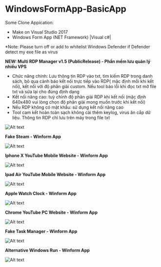 # WindowsFormApp-BasicApp
Some Clone Appication:  
- Make on Visual Studio 2017
- Windows Form App (NET Framework) |Visual c#|

*Note: Please turn off or add to whitelist Windows Defender if Defender detect my exe file as virus



 **NEW: Multi RDP Manager v1.5 (PublicRelease) - Phần mềm lưu quản lý nhiều VPS**

 + Chức năng chính: Lưu thông tin RDP vào txt, tìm kiếm RDP trong danh sách, bỏ qua cảnh báo kết nối trực tiếp vào RDP( mặc định mỗi khi kết nối), kết nối với độ phân giải custom. Nếu tool báo lỗi khi đọc txt mở file txt và sửa lại cho đúng định dạng
 + Kết nối nâng cao: tuỳ chỉnh độ phân giải RDP khi kết nối (mặc định 640x480 vui lòng chọn độ phân giải mong muốn trước khi kết nối)
 + Nếu RDP không có mật khẩu: sử dụng kết nối nâng cao
 + Tool cam kết hoàn toàn sạch không cài thêm keylog, virus ăn cắp dữ liệu. Thông tin RDP chỉ lưu trên máy trong file txt


![Alt text](https://i.ibb.co/JczQhxR/image.png "Screenshot")


**Fake Steam - Winform App**

![Alt text](https://i.ibb.co/bmhZkND/image.png "Screenshot")

**Iphone X YouTube Mobile Website - Winform App**

![Alt text](https://i.ibb.co/PNRyzD8/image.png "Screenshot")

**Ipad Air YouTube Mobile Website - Winform App**

![Alt text](https://i.postimg.cc/Mpf9PDhK/Capture-DOne.png "Screenshot")

**Apple Watch Clock - Winform App**

![Alt text](https://i.ibb.co/8nkpnYM/image.png "Screenshot")

**Chrome YouTube PC Website - Winform App**

![Alt text](https://i.ibb.co/XtppPCp/image.png "Screenshot")

**Fake Task Manager - Winform App**

![Alt text](https://i.ibb.co/wB85m1f/image.png "Screenshot")


**Alternative Windows Run - Winform App**

![Alt text](https://i.ibb.co/QXxJqL5/image.png "Screenshot")





